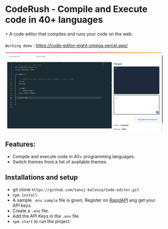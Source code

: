 # CodeRush - Compile and Execute code in 40+ languages

⚡️ A code editor that compiles and runs your code on the web.

`Working demo` : https://code-editor-eight-omega.vercel.app/

<img src="https://github.com/tanuj-kalonia/Code_editor/blob/master/src/image/demo.png" />

## Features:

- Compile and execute code in 40+ programming languages.
- Switch themes from a list of available themes.

## Installations and setup

- git clone `https://github.com/tanuj-kalonia/Code-editor.git`
- `npm install`
- A sample `.env.sample` file is given, Register on <a href="https://rapidapi.com/judge0-official/api/judge0-ce/pricing" target="__blank">RapidAPI</a> ang get your API keys.
- Create a `.env` file.
- Add the API Keys in the `.env` file
- `npm start` to run the project.
